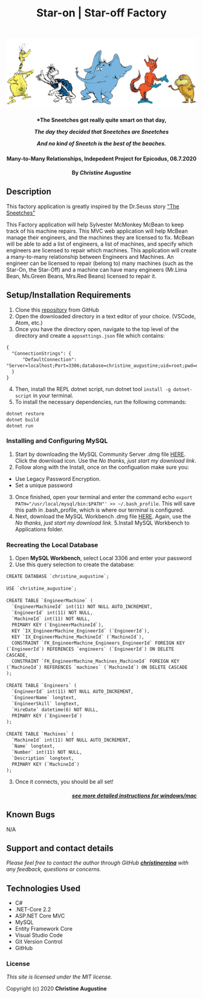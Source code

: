 # <h1 align = "center"> Star-on | Star-off Factory

<img align = "center">

![Preview](./Factory/wwwroot/img/welcome.png)


<h4 align = "center"> *The Sneetches got really quite smart on that day,

*The day they decided that Sneetches are Sneetches*

*And no kind of Sneetch is the best of the beaches.*

##### <h4 align = "center">  Many-to-Many Relationships, Indepedent Project for Epicodus, 08.7.2020

#### <h4 align = "center"> By _**Christine Augustine**_

## Description

This factory application is greatly inspired by the Dr.Seuss story ["The Sneetches"](https://www.seussville.com/book/43167/the-sneetches-and-other-stories/)

This Factory application will help Sylvester McMonkey McBean to keep track of his machine repairs. This MVC web application will help McBean manage their engineers, and the machines they are licensed to fix. McBean will be able to add a list of engineers, a list of machines, and specify which engineers are licensed to repair which machines. This application will create a many-to-many relationship between Engineers and Machines. An engineer can be licensed to repair (belong to) many machines (such as the Star-On, the Star-Off) and a machine can have many engineers (Mr.Lima Bean, Ms.Green Beans, Mrs.Red Beans) licensed to repair it.

## Setup/Installation Requirements 

1. Clone this [repository](https://github.com/christinereina/Factory.Solution) from GitHub
2. Open the downloaded directory in a text editor of your choice. (VSCode, Atom, etc.)
3. Once you have the directory open, navigate to the top level of the directory and create a `appsettings.json` file which contains:
```
{
  "ConnectionStrings": {
      "DefaultConnection": "Server=localhost;Port=3306;database=christine_augustine;uid=root;pwd=epicodus;"
  }
}
```
4. Then, install the REPL dotnet script, run dotnet tool `install -g dotnet-script` in your terminal.
5. To install the necessary dependencies, run the following commands:
```
dotnet restore
dotnet build
dotnet run
```
### Installing and Configuring MySQL

1. Start by downloading the MySQL Community Server .dmg file [HERE](https://dev.mysql.com/downloads/file/?id=484914). Click the download icon. Use the *No thanks, just start my download link*.
2. Follow along with the Install, once on the configuation make sure you:
- Use Legacy Password Encryption.
- Set a unique password
3. Once finished, open your terminal and enter the command echo `export PATH="/usr/local/mysql/bin:$PATH"' >> ~/.bash_profile`. This will save this path in .bash_profile, which is where our terminal is configured.
4. Next, download the MySQL Workbench .dmg file [HERE](https://dev.mysql.com/downloads/file/?id=484391). Again, use the *No thanks, just start my download link*.
5.Install MySQL Workbench to Applications folder.

### Recreating the Local Database

1. Open **MySQL Workbench**, select Local 3306 and enter your password
2. Use this query selection to create the database:
```
CREATE DATABASE `christine_augustine`; 

USE `christine_augustine`;

CREATE TABLE `EngineerMachine` (
  `EngineerMachineId` int(11) NOT NULL AUTO_INCREMENT,
  `EngineerId` int(11) NOT NULL,
  `MachineId` int(11) NOT NULL,
  PRIMARY KEY (`EngineerMachineId`),
  KEY `IX_EngineerMachine_EngineerId` (`EngineerId`),
  KEY `IX_EngineerMachine_MachineId` (`MachineId`),
  CONSTRAINT `FK_EngineerMachine_Engineers_EngineerId` FOREIGN KEY (`EngineerId`) REFERENCES `engineers` (`EngineerId`) ON DELETE CASCADE,
  CONSTRAINT `FK_EngineerMachine_Machines_MachineId` FOREIGN KEY (`MachineId`) REFERENCES `machines` (`MachineId`) ON DELETE CASCADE
);

CREATE TABLE `Engineers` (
  `EngineerId` int(11) NOT NULL AUTO_INCREMENT,
  `EngineerName` longtext,
  `EngineerSkill` longtext,
  `HireDate` datetime(6) NOT NULL,
  PRIMARY KEY (`EngineerId`)
);

CREATE TABLE `Machines` (
  `MachineId` int(11) NOT NULL AUTO_INCREMENT,
  `Name` longtext,
  `Number` int(11) NOT NULL,
  `Description` longtext,
  PRIMARY KEY (`MachineId`)
);

```
3. Once it connects, you should be all set!

<h5 align = "right">

[see more detailed instructions for windows/mac](https://www.learnhowtoprogram.com/c-and-net/getting-started-with-c/installing-and-configuring-mysql) 

<!-- ## Specifications

User is greeted with a splash Welcome page. 

| Behavior   |   Input   |  Output | 
|----------|:-------------:|------:| -->

## Known Bugs

N/A

## Support and contact details

_Please feel free to contact the author through GitHub **[christinereina](https://github.com/christinereina)** with any feedback, questions or concerns._


## Technologies Used

* C# 
* .NET-Core 2.2
* ASP.NET Core MVC
* MySQL
* Entity Framework Core
* Visual Studio Code
* Git Version Control 
* GitHub

### License

*This site is licensed under the MIT license.*

Copyright (c) 2020 **Christine Augustine**